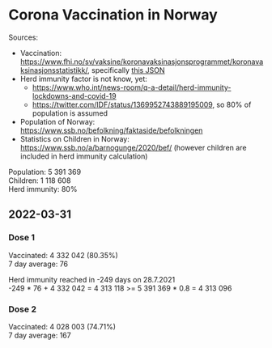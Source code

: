 # Corona Vaccination in Norway

Sources:

- Vaccination: <https://www.fhi.no/sv/vaksine/koronavaksinasjonsprogrammet/koronavaksinasjonsstatistikk/>, specifically [this JSON](https://www.fhi.no/api/chartdata/api/99119)
- Herd immunity factor is not know, yet:
  - <https://www.who.int/news-room/q-a-detail/herd-immunity-lockdowns-and-covid-19>
  - <https://twitter.com/IDF/status/1369952743889195009>, so 80% of population is assumed
- Population of Norway: <https://www.ssb.no/befolkning/faktaside/befolkningen>
- Statistics on Children in Norway: https://www.ssb.no/a/barnogunge/2020/bef/ (however children are included in herd immunity calculation)

Population: 5 391 369  
Children: 1 118 608  
Herd immunity: 80%  

## 2022-03-31

### Dose 1

Vaccinated: 4 332 042 (80.35%)  
7 day average: 76

Herd immunity reached in -249 days on 28.7.2021  
-249 * 76 + 4 332 042 = 4 313 118 >= 5 391 369 * 0.8 = 4 313 096

### Dose 2

Vaccinated: 4 028 003 (74.71%)  
7 day average: 167

